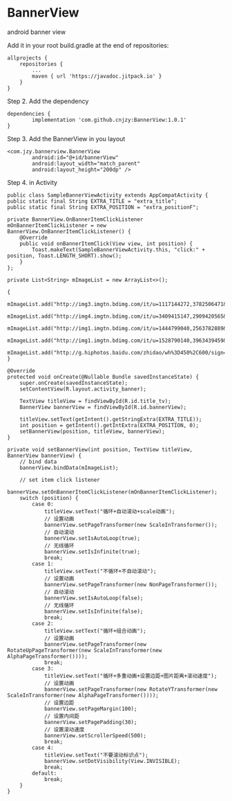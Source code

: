 # BannerView
android banner view


Add it in your root build.gradle at the end of repositories:

	allprojects {
		repositories {
			...
			maven { url 'https://javadoc.jitpack.io' }
		}
	}
Step 2. Add the dependency

	dependencies {
	        implementation 'com.github.cnjzy:BannerView:1.0.1'
	}

Step 3. Add the BannerView in you layout

	<com.jzy.bannerview.BannerView
            android:id="@+id/bannerView"
            android:layout_width="match_parent"
            android:layout_height="200dp" />

Step 4. in Activity

	public class SampleBannerViewActivity extends AppCompatActivity {
    public static final String EXTRA_TITLE = "extra_title";
    public static final String EXTRA_POSITION = "extra_positionF";

    private BannerView.OnBannerItemClickListener mOnBannerItemClickListener = new BannerView.OnBannerItemClickListener() {
        @Override
        public void onBannerItemClick(View view, int position) {
            Toast.makeText(SampleBannerViewActivity.this, "click:" + position, Toast.LENGTH_SHORT).show();
        }
    };

    private List<String> mImageList = new ArrayList<>();

    {
        mImageList.add("http://img3.imgtn.bdimg.com/it/u=1117144272,3782506471&fm=26&gp=0.jpg");
        mImageList.add("http://img4.imgtn.bdimg.com/it/u=3409415147,2909420565&fm=26&gp=0.jpg");
        mImageList.add("http://img1.imgtn.bdimg.com/it/u=1444799040,2563782889&fm=11&gp=0.jpg");
        mImageList.add("http://img1.imgtn.bdimg.com/it/u=1528790140,3963439459&fm=26&gp=0.jpg");
        mImageList.add("http://g.hiphotos.baidu.com/zhidao/wh%3D450%2C600/sign=2ba66742a686c91708565a3dfc0d5cf9/30adcbef76094b3612c39857a2cc7cd98d109d33.jpg");
    }

    @Override
    protected void onCreate(@Nullable Bundle savedInstanceState) {
        super.onCreate(savedInstanceState);
        setContentView(R.layout.activity_banner);

        TextView titleView = findViewById(R.id.title_tv);
        BannerView bannerView = findViewById(R.id.bannerView);

        titleView.setText(getIntent().getStringExtra(EXTRA_TITLE));
        int position = getIntent().getIntExtra(EXTRA_POSITION, 0);
        setBannerView(position, titleView, bannerView);
    }

    private void setBannerView(int position, TextView titleView, BannerView bannerView) {
        // bind data
        bannerView.bindData(mImageList);

        // set item click listener
        bannerView.setOnBannerItemClickListener(mOnBannerItemClickListener);
        switch (position) {
            case 0:
                titleView.setText("循环+自动滚动+scale动画");
                // 设置动画
                bannerView.setPageTransformer(new ScaleInTransformer());
                // 自动滚动
                bannerView.setIsAutoLoop(true);
                // 无线循环
                bannerView.setIsInfinite(true);
                break;
            case 1:
                titleView.setText("不循环+不自动滚动");
                // 设置动画
                bannerView.setPageTransformer(new NonPageTransformer());
                // 自动滚动
                bannerView.setIsAutoLoop(false);
                // 无线循环
                bannerView.setIsInfinite(false);
                break;
            case 2:
                titleView.setText("循环+组合动画");
                // 设置动画
                bannerView.setPageTransformer(new RotateUpPageTransformer(new ScaleInTransformer(new AlphaPageTransformer())));
                break;
            case 3:
                titleView.setText("循环+多重动画+设置边距+图片距离+滚动速度");
                // 设置动画
                bannerView.setPageTransformer(new RotateYTransformer(new ScaleInTransformer(new AlphaPageTransformer())));
                // 设置边距
                bannerView.setPageMargin(100);
                // 设置内间距
                bannerView.setPagePadding(30);
                // 设置滚动速度
                bannerView.setScrollerSpeed(500);
                break;
            case 4:
                titleView.setText("不要滚动标识点");
                bannerView.setDotVisibility(View.INVISIBLE);
                break;
            default:
                break;
        }
    }
 


